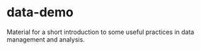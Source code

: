 # data-demo
Material for a short introduction to some useful practices in data management and analysis.
